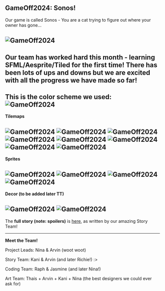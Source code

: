 GameOff2024: Sonos!
---
Our game is called Sonos - You are a cat trying to figure out where your owner has gone...

![GameOff2024](SFMLApp/images/Main_Menu.png)
---
Our team has worked hard this month - learning SFML/Aesprite/Tiled for the first time! There has been lots of ups and downs but we are excited with all the progress we have made so far!
--
This is the **color scheme** we used: 
![GameOff2024](SFMLApp/images/color_palette.png)
---
**Tilemaps**

![GameOff2024](SFMLApp/images/apartment_first_floor.png)
![GameOff2024](SFMLApp/images/second-floor-decor.png)
![GameOff2024](SFMLApp/images/Bedroom.png)
![GameOff2024](SFMLApp/images/bathroom-decor.png)
![GameOff2024](SFMLApp/images/SecretRoom.png)
![GameOff2024](SFMLApp/images/whole_town.png)
![GameOff2024](SFMLApp/images/forest-maze.png)
![GameOff2024](SFMLApp/images/last-stage.png)
---
**Sprites**

![GameOff2024](SFMLApp/images/CatSprite.png)
![GameOff2024](SFMLApp/images/DogSprite.png)
![GameOff2024](SFMLApp/images/crow.png)
![GameOff2024](SFMLApp/images/NPCs.png)
---
**Decor (to be added later TT)**

![GameOff2024](SFMLApp/images/kitchen.png)
![GameOff2024](SFMLApp/images/living-room.png)
---
The **full story (note: spoilers)** is [here](https://docs.google.com/document/d/12i3UPvNjBSSTMyAO7gYfmXxgDe7n4tVte96JigjizPM/edit?usp=sharing), as written by our amazing Story Team! 

---
**Meet the Team!**

Project Leads: Nina & Arvin (woot woot)

Story Team: Kani & Arvin (and later Richie!) :>

Coding Team: Raph & Jasmine (and later Nina!)

Art Team: Thais + Arvin + Kani + Nina (the best designers we could ever ask for)
